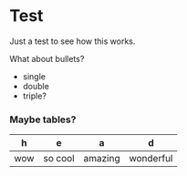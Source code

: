 # Test

Just a test to see how this works.

What about bullets?
- single
- double
- triple?

### Maybe tables?

| h | e | a | d |
|---|---|---|---|
| wow | so cool | amazing | wonderful |